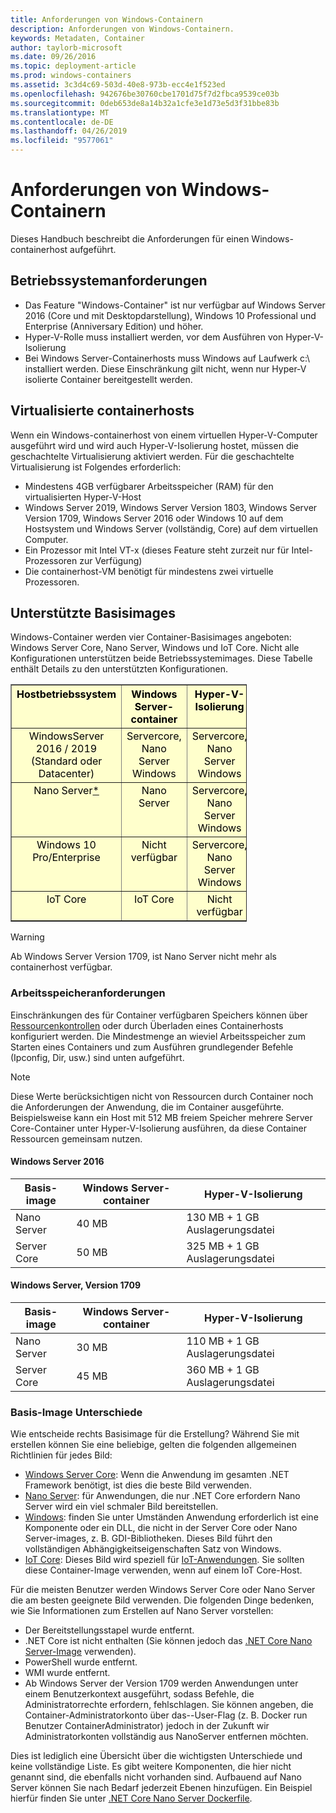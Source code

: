 ```yaml
---
title: Anforderungen von Windows-Containern
description: Anforderungen von Windows-Containern.
keywords: Metadaten, Container
author: taylorb-microsoft
ms.date: 09/26/2016
ms.topic: deployment-article
ms.prod: windows-containers
ms.assetid: 3c3d4c69-503d-40e8-973b-ecc4e1f523ed
ms.openlocfilehash: 942676be30760cbe1701d75f7d2fbca9539ce03b
ms.sourcegitcommit: 0deb653de8a14b32a1cfe3e1d73e5d3f31bbe83b
ms.translationtype: MT
ms.contentlocale: de-DE
ms.lasthandoff: 04/26/2019
ms.locfileid: "9577061"
---
```

# <a name="windows-container-requirements"></a>Anforderungen von Windows-Containern

Dieses Handbuch beschreibt die Anforderungen für einen Windows-containerhost aufgeführt.

## <a name="os-requirements"></a>Betriebssystemanforderungen

- Das Feature "Windows-Container" ist nur verfügbar auf Windows Server 2016 (Core und mit Desktopdarstellung), Windows 10 Professional und Enterprise (Anniversary Edition) und höher.
- Hyper-V-Rolle muss installiert werden, vor dem Ausführen von Hyper-V-Isolierung
- Bei Windows Server-Containerhosts muss Windows auf Laufwerk c:\ installiert werden. Diese Einschränkung gilt nicht, wenn nur Hyper-V isolierte Container bereitgestellt werden.

## <a name="virtualized-container-hosts"></a>Virtualisierte containerhosts

Wenn ein Windows-containerhost von einem virtuellen Hyper-V-Computer ausgeführt wird und wird auch Hyper-V-Isolierung hostet, müssen die geschachtelte Virtualisierung aktiviert werden. Für die geschachtelte Virtualisierung ist Folgendes erforderlich:

- Mindestens 4GB verfügbarer Arbeitsspeicher (RAM) für den virtualisierten Hyper-V-Host
- Windows Server 2019, Windows Server Version 1803, Windows Server Version 1709, Windows Server 2016 oder Windows 10 auf dem Hostsystem und Windows Server (vollständig, Core) auf dem virtuellen Computer.
- Ein Prozessor mit Intel VT-x (dieses Feature steht zurzeit nur für Intel-Prozessoren zur Verfügung)
- Die containerhost-VM benötigt für mindestens zwei virtuelle Prozessoren.

## <a name="supported-base-images"></a>Unterstützte Basisimages

Windows-Container werden vier Container-Basisimages angeboten: Windows Server Core, Nano Server, Windows und IoT Core. Nicht alle Konfigurationen unterstützen beide Betriebssystemimages. Diese Tabelle enthält Details zu den unterstützten Konfigurationen.

<table border="1" style="background-color:FFFFCC;border-collapse:collapse;border:1px solid FFCC00;color:000000;width:75%" cellpadding="5" cellspacing="5">
<thead>
<tr valign="top">
<th><center>Hostbetriebssystem</center></th>
<th><center>Windows Server-container</center></th>
<th><center>Hyper-V-Isolierung</center></th>
</tr>
</thead>
<tbody>
<tr valign="top">
<td><center>WindowsServer 2016 / 2019 (Standard oder Datacenter)</center></td>
<td><center>Servercore, Nano Server Windows</center></td>
<td><center>Servercore, Nano Server Windows</center></td>
</tr>
<tr valign="top">
<td><center>Nano Server<a href="#warn-1">*</a></center></td>
<td><center> Nano Server</center></td>
<td><center>Servercore, Nano Server Windows</center></td>
</tr>
<tr valign="top">
<td><center>Windows 10 Pro/Enterprise</center></td>
<td><center>Nicht verfügbar</center></td>
<td><center>Servercore, Nano Server Windows</center></td>
</tr>
<tr valign="top">
<td><center>IoT Core</center></td>
<td><center>IoT Core</center></td>
<td><center>Nicht verfügbar</center></td>
</tr>
</tbody>
</table>

> [!WARNING]  
> Ab Windows Server Version 1709, ist Nano Server nicht mehr als containerhost verfügbar.

### <a name="memory-requirements"></a>Arbeitsspeicheranforderungen

Einschränkungen des für Container verfügbaren Speichers können über [Ressourcenkontrollen](https://docs.microsoft.com/en-us/virtualization/windowscontainers/manage-containers/resource-controls) oder durch Überladen eines Containerhosts konfiguriert werden.  Die Mindestmenge an wieviel Arbeitsspeicher zum Starten eines Containers und zum Ausführen grundlegender Befehle (Ipconfig, Dir, usw.) sind unten aufgeführt.

>[!NOTE]
>Diese Werte berücksichtigen nicht von Ressourcen durch Container noch die Anforderungen der Anwendung, die im Container ausgeführte.  Beispielsweise kann ein Host mit 512 MB freiem Speicher mehrere Server Core-Container unter Hyper-V-Isolierung ausführen, da diese Container Ressourcen gemeinsam nutzen.

#### <a name="windows-server-2016"></a>Windows Server 2016

| Basis-image  | Windows Server-container | Hyper-V-Isolierung    |
| ----------- | ------------------------ | -------------------- |
| Nano Server | 40 MB                     | 130 MB + 1 GB Auslagerungsdatei |
| Server Core | 50 MB                     | 325 MB + 1 GB Auslagerungsdatei |

#### <a name="windows-server-version-1709"></a>Windows Server, Version 1709

| Basis-image  | Windows Server-container | Hyper-V-Isolierung    |
| ----------- | ------------------------ | -------------------- |
| Nano Server | 30 MB                     | 110 MB + 1 GB Auslagerungsdatei |
| Server Core | 45 MB                     | 360 MB + 1 GB Auslagerungsdatei |

### <a name="base-image-differences"></a>Basis-Image Unterschiede

Wie entscheide rechts Basisimage für die Erstellung? Während Sie mit erstellen können Sie eine beliebige, gelten die folgenden allgemeinen Richtlinien für jedes Bild:

- [Windows Server Core](https://hub.docker.com/_/microsoft-windows-servercore): Wenn die Anwendung im gesamten .NET Framework benötigt, ist dies die beste Bild verwenden.
- [Nano Server](https://hub.docker.com/_/microsoft-windows-nanoserver): für Anwendungen, die nur .NET Core erfordern Nano Server wird ein viel schmaler Bild bereitstellen.
- [Windows](https://hub.docker.com/_/microsoft-windowsfamily-windows): finden Sie unter Umständen Anwendung erforderlich ist eine Komponente oder ein DLL, die nicht in der Server Core oder Nano Server-images, z. B. GDI-Bibliotheken. Dieses Bild führt den vollständigen Abhängigkeitseigenschaften Satz von Windows.
- [IoT Core](https://hub.docker.com/_/microsoft-windows-iotcore): Dieses Bild wird speziell für [IoT-Anwendungen](https://developer.microsoft.com/en-us/windows/iot). Sie sollten diese Container-Image verwenden, wenn auf einem IoT Core-Host.

Für die meisten Benutzer werden Windows Server Core oder Nano Server die am besten geeignete Bild verwenden. Die folgenden Dinge bedenken, wie Sie Informationen zum Erstellen auf Nano Server vorstellen:

- Der Bereitstellungsstapel wurde entfernt.
- .NET Core ist nicht enthalten (Sie können jedoch das [.NET Core Nano Server-Image](https://hub.docker.com/r/microsoft/dotnet/) verwenden).
- PowerShell wurde entfernt.
- WMI wurde entfernt.
- Ab Windows Server der Version 1709 werden Anwendungen unter einem Benutzerkontext ausgeführt, sodass Befehle, die Administratorrechte erfordern, fehlschlagen. Sie können angeben, die Container-Administratorkonto über das--User-Flag (z. B. Docker run Benutzer ContainerAdministrator) jedoch in der Zukunft wir Administratorkonten vollständig aus NanoServer entfernen möchten.

Dies ist lediglich eine Übersicht über die wichtigsten Unterschiede und keine vollständige Liste. Es gibt weitere Komponenten, die hier nicht genannt sind, die ebenfalls nicht vorhanden sind. Aufbauend auf Nano Server können Sie nach Bedarf jederzeit Ebenen hinzufügen. Ein Beispiel hierfür finden Sie unter [.NET Core Nano Server Dockerfile](https://github.com/dotnet/dotnet-docker/blob/master/2.1/sdk/nanoserver-1803/amd64/Dockerfile).